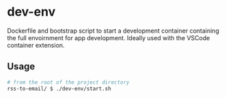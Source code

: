 # dev-env

Dockerfile and bootstrap script to start a development container containing
the full envoirnment for app development. Ideally used with the VSCode container extension.

## Usage

```bash
# from the root of the project directory
rss-to-email/ $ ./dev-env/start.sh
```
